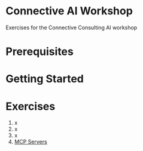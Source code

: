 # Connective AI Workshop

Exercises for the Connective Consulting AI workshop

# Prerequisites

# Getting Started

# Exercises

1. x
2. x
3. x
4. [MCP Servers](4.1-mcp/README.md)